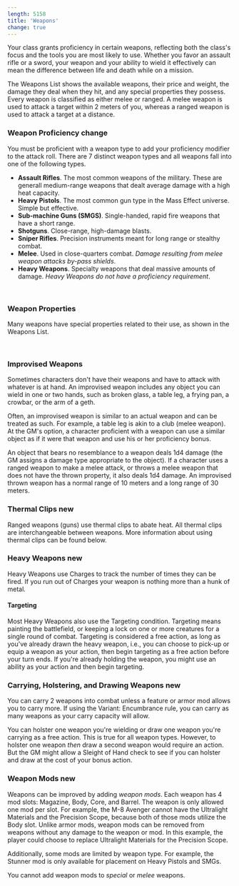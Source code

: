 ```yaml
---
length: 5158
title: 'Weapons'
change: true
---
```


Your class grants proficiency in certain weapons, reflecting both the class's focus and the tools you are most likely to
use. Whether you favor an assault rifle or a sword, your weapon and your ability to wield it effectively can mean the
difference between life and death while on a mission.

The <nuxt-link to="/phb/weapons">Weapons List</nuxt-link> shows the available weapons, their price and weight, the damage
they deal when they hit, and any special properties they possess. Every weapon is classified as either melee or ranged.
A melee weapon is used to attack a target within 2 meters of you, whereas a ranged weapon is used to attack a target at
a distance.



### Weapon Proficiency <v-chip color="orange accent-2" text-color="black" class="v-chip--x-small">change</v-chip>
You must be proficient with a weapon type to add your proficiency modifier to the attack roll. There are 7 distinct weapon
types and all weapons fall into one of the following types.

- __Assault Rifles__. The most common weapons of the military. These are generall medium-range weapons that dealt average damage with a high heat capacity.
- __Heavy Pistols__. The most common gun type in the Mass Effect universe. Simple but effective.
- __Sub-machine Guns (SMGS)__. Single-handed, rapid fire weapons that have a short range.
- __Shotguns__. Close-range, high-damage blasts.
- __Sniper Rifles__. Precision instruments meant for long range or stealthy combat.
- __Melee__. Used in close-quarters combat. _Damage resulting from melee weapon attacks by-pass shields_.
- __Heavy Weapons__. Specialty weapons that deal massive amounts of damage. _Heavy Weapons do not have a proficiency requirement_.

<br>

### Weapon Properties
Many weapons have special properties related to their use, as shown in the Weapons List.

<ai-dialog title="Weapon Properties" component="weapon-properties"></ai-dialog>

<br>

### Improvised Weapons
Sometimes characters don't have their weapons and have to attack with whatever is at hand. An improvised weapon includes
any object you can wield in one or two hands, such as broken glass, a table leg, a frying pan, a crowbar, or the arm of a geth.

Often, an improvised weapon is similar to an actual weapon and can be treated as such. For example, a table leg is akin to
a club (melee weapon). At the GM's option, a character proficient with a weapon can use a similar object as if it were
that weapon and use his or her proficiency bonus.

An object that bears no resemblance to a weapon deals 1d4 damage (the GM assigns a damage type appropriate to the object).
If a character uses a ranged weapon to make a melee attack, or throws a melee weapon that does not have the thrown property,
it also deals 1d4 damage. An improvised thrown weapon has a normal range of 10 meters and a long range of 30 meters.



### Thermal Clips <v-chip color="secondary" text-color="white" class="v-chip--x-small">new</v-chip>
Ranged weapons (guns) use thermal clips to abate heat. All thermal clips are interchangeable between weapons. More information
about using thermal clips can be found below.



### Heavy Weapons <v-chip color="secondary" text-color="white" class="v-chip--x-small">new</v-chip>
Heavy Weapons use Charges to track the number of times they can be fired. If you run out of Charges your weapon is nothing more than a hunk of metal.

#### Targeting
Most Heavy Weapons also use the Targeting condition. Targeting means painting the battlefield, or keeping a lock on one or more creatures for
a single round of combat. Targeting is considered a free action, as long as you've already drawn the heavy weapon,
i.e., you can choose to pick-up or equip a weapon as your action, then begin targeting as a free action before your turn ends.
If you're already holding the weapon, you might use an ability as your action and then begin targeting.



### Carrying, Holstering, and Drawing Weapons <v-chip color="secondary" text-color="white" class="v-chip--x-small">new</v-chip>
You can carry 2 weapons into combat unless a feature or armor mod allows you to carry more. If using the Variant: Encumbrance
rule, you can carry as many weapons as your carry capacity will allow.

You can holster one weapon you're wielding or draw one weapon you're carrying as a free action. This is true for all weapon types.
However, to holster one weapon *then* draw a second weapon would require an action.
But the GM might allow a Sleight of Hand check to see if you can holster and draw at the cost of your bonus action.


### Weapon Mods <v-chip color="secondary" text-color="white" class="v-chip--x-small">new</v-chip>
Weapons can be improved by adding _weapon mods_. Each weapon has 4 mod slots: Magazine, Body, Core, and Barrel.
The weapon is only allowed one mod per slot. For example, the M-8 Avenger cannot have the Ultralight Materials and the
Precision Scope, because both of those mods utilize the Body slot. Unlike armor mods, weapon mods can be removed from
weapons without any damage to the weapon or mod. In this example, the player could choose to replace Ultralight Materials for the Precision Scope.

Additionally, some mods are limited by weapon type. For example, the Stunner mod is only available for placement on Heavy
Pistols and SMGs.

You cannot add weapon mods to _special_ or _melee_ weapons.


<source-reference pages="64-68"></source-reference>